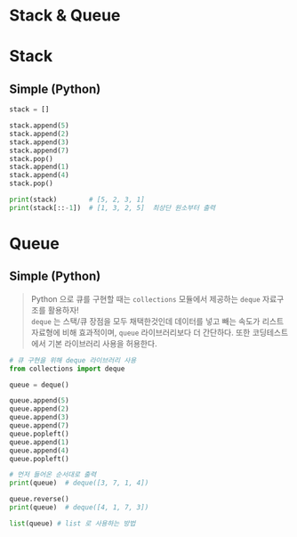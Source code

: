 # Stack & Queue

# Stack
## Simple (Python)

``` python
stack = []

stack.append(5)
stack.append(2)
stack.append(3)
stack.append(7)
stack.pop()
stack.append(1)
stack.append(4)
stack.pop()

print(stack)        # [5, 2, 3, 1]
print(stack[::-1])  # [1, 3, 2, 5]  최상단 원소부터 출력
```



# Queue

## Simple (Python)

> Python 으로 큐를 구현할 때는 `collections` 모듈에서 제공하는 `deque` 자료구조를 활용하자!\
`deque` 는 스택/큐 장점을 모두 채택한것인데 데이터를 넣고 빼는 속도가 리스트 자료형에 비해 효과적이며, `queue` 라이브러리보다 더 간단하다. 또한 코딩테스트에서 기본 라이브러리 사용을 허용한다.

``` python
# 큐 구현을 위해 deque 라이브러리 사용
from collections import deque

queue = deque()

queue.append(5)
queue.append(2)
queue.append(3)
queue.append(7)
queue.popleft()
queue.append(1)
queue.append(4)
queue.popleft()

# 먼저 들어온 순서대로 출력
print(queue)  # deque([3, 7, 1, 4])

queue.reverse()
print(queue)  # deque([4, 1, 7, 3])

list(queue) # list 로 사용하는 방법
```